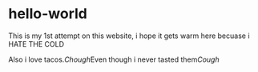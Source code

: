 # hello-world
This is my 1st attempt on this website, i hope it gets warm here becuase i HATE THE COLD

Also i love tacos.*Chough*Even though i never tasted them*Cough*
